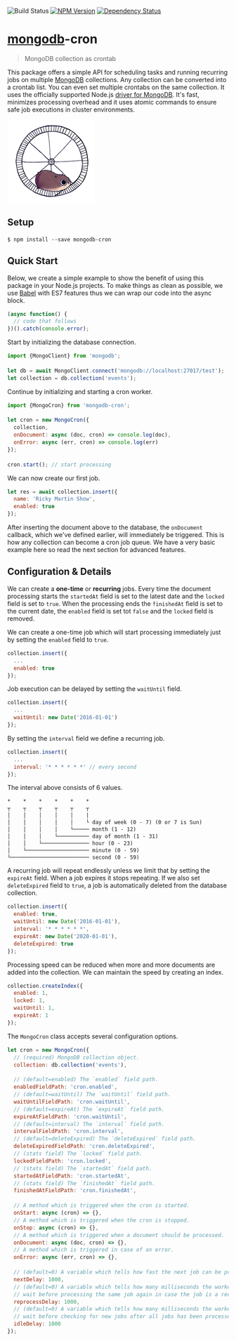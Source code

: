 ![Build Status](https://travis-ci.org/xpepermint/mongodb-cron.svg?branch=master)&nbsp;[![NPM Version](https://badge.fury.io/js/mongodb-cron.svg)](https://badge.fury.io/js/mongodb-cron)&nbsp;[![Dependency Status](https://gemnasium.com/xpepermint/mongodb-cron.svg)](https://gemnasium.com/xpepermint/mongodb-cron)

# [mongodb](https://docs.mongodb.com/ecosystem/drivers/node-js/)-cron

> MongoDB collection as crontab

This package offers a simple API for scheduling tasks and running recurring jobs on multiple [MongoDB](https://www.mongodb.org) collections. Any collection can be converted into a crontab list. You can even set multiple crontabs on the same collection. It uses the officially supported Node.js [driver for MongoDB](https://docs.mongodb.com/ecosystem/drivers/node-js/). It's fast, minimizes processing overhead and it uses atomic commands to ensure safe job executions in cluster environments.

<img src="giphy.gif" />

## Setup

```
$ npm install --save mongodb-cron
```

## Quick Start

Below, we create a simple example to show the benefit of using this package in your Node.js projects. To make things as clean as possible, we use [Babel](https://babeljs.io/) with ES7 features thus we can wrap our code into the async block.

```js
(async function() {
  // code that follows
})().catch(console.error);
```

Start by initializing the database connection.

```js
import {MongoClient} from 'mongodb';

let db = await MongoClient.connect('mongodb://localhost:27017/test');
let collection = db.collection('events');
```

Continue by initializing and starting a cron worker.

```js
import {MongoCron} from 'mongodb-cron';

let cron = new MongoCron({
  collection,
  onDocument: async (doc, cron) => console.log(doc),
  onError: async (err, cron) => console.log(err)
});

cron.start(); // start processing
```

We can now create our first job.

```js
let res = await collection.insert({
  name: 'Ricky Martin Show',
  enabled: true
});
```

After inserting the document above to the database, the `onDocument` callback, which we've defined earlier, will immediately be triggered. This is how any collection can become a cron job queue. We have a very basic example here so read the next section for advanced features.

## Configuration & Details

We can create a **one-time** or **recurring** jobs. Every time the document processing starts the `startedAt` field is set to the latest date and the `locked` field is set to `true`. When the processing ends the `finishedAt` field is set to the current date, the `enabled` field is set tot `false` and the `locked` field is removed.

We can create a one-time job which will start processing immediately just by setting the `enabled` field to `true`.

```js
collection.insert({
  ...
  enabled: true
});
```

Job execution can be delayed by setting the `waitUntil` field.

```js
collection.insert({
  ...
  waitUntil: new Date('2016-01-01')
});
```

By setting the `interval` field we define a recurring job.

```js
collection.insert({
  ...
  interval: '* * * * * *' // every second
});
```

The interval above consists of 6 values.

```
*    *    *    *    *    *
┬    ┬    ┬    ┬    ┬    ┬
│    │    │    │    │    |
│    │    │    │    │    └ day of week (0 - 7) (0 or 7 is Sun)
│    │    │    │    └───── month (1 - 12)
│    │    │    └────────── day of month (1 - 31)
│    │    └─────────────── hour (0 - 23)
│    └──────────────────── minute (0 - 59)
└───────────────────────── second (0 - 59)
```

A recurring job will repeat endlessly unless we limit that by setting the `expireAt` field. When a job expires it stops repeating. If we also set `deleteExpired` field to `true`, a job is automatically deleted from the database collection.

```js
collection.insert({
  enabled: true,
  waitUntil: new Date('2016-01-01'),
  interval: '* * * * * *',
  expireAt: new Date('2020-01-01'),
  deleteExpired: true
});
```

Processing speed can be reduced when more and more documents are added into the collection. We can maintain the speed by creating an index.

```js
collection.createIndex({
  enabled: 1,
  locked: 1,
  waitUntil: 1,
  expireAt: 1
});
```

The `MongoCron` class accepts several configuration options.

```js
let cron = new MongoCron({
  // (required) MongoDB collection object.
  collection: db.collection('events'),

  // (default=enabled) The `enabled` field path.
  enabledFieldPath: 'cron.enabled',
  // (default=waitUntil) The `waitUntil` field path.
  waitUntilFieldPath: 'cron.waitUntil',
  // (default=expireAt) The `expireAt` field path.
  expireAtFieldPath: 'cron.waitUntil',
  // (default=interval) The `interval` field path.
  intervalFieldPath: 'cron.interval',
  // (default=deleteExpired) The `deleteExpired` field path.
  deleteExpiredFieldPath: 'cron.deleteExpired',
  // (stats field) The `locked` field path.
  lockedFieldPath: 'cron.locked',
  // (stats field) The `startedAt` field path.
  startedAtFieldPath: 'cron.startedAt',
  // (stats field) The `finishedAt` field path.
  finishedAtFieldPath: 'cron.finishedAt',

  // A method which is triggered when the cron is started.
  onStart: async (cron) => {},
  // A method which is triggered when the cron is stopped.
  onStop: async (cron) => {},
  // A method which is triggered when a document should be processed.
  onDocument: async (doc, cron) => {},
  // A method which is triggered in case of an error.
  onError: async (err, cron) => {},

  // (default=0) A variable which tells how fast the next job can be processed.
  nextDelay: 1000,
  // (default=0) A variable which tells how many milliseconds the worker should 
  // wait before processing the same job again in case the job is a recurring job.
  reprocessDelay: 1000,
  // (default=0) A variable which tells how many milliseconds the worker should 
  // wait before checking for new jobs after all jobs has been processed.
  idleDelay: 1000
});
```
